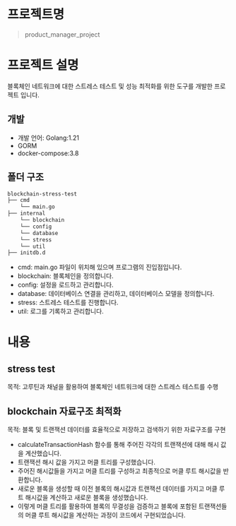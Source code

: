 # 프로젝트명 
> product_manager_project

# 프로젝트 설명
블록체인 네트워크에 대한 스트레스 테스트 및 성능 최적화를 위한 도구를 개발한 프로젝트 입니다.

## 개발
- 개발 언어: Golang:1.21
- GORM
- docker-compose:3.8

## 폴더 구조
```bash
blockchain-stress-test
├── cmd
    └── main.go
├── internal
    └── blockchain
    └── config
    └── database
    └── stress
    └── util
├── initdb.d

```
- cmd: main.go 파일이 위치해 있으며 프로그램의 진입점입니다.
- blockchain: 블록체인을 정의합니다.
- config: 설정을 로드하고 관리합니다.
- database: 데이터베이스 연결을 관리하고, 데이터베이스 모델을 정의합니다.
- stress: 스트레스 테스트를 진행합니다.
- util: 로그를 기록하고 관리합니다.

# 내용
## stress test
목적: 고루틴과 채널을 활용하여 블록체인 네트워크에 대한 스트레스 테스트를 수행

## blockchain 자료구조 최적화
목적: 블록 및 트랜잭션 데이터를 효율적으로 저장하고 검색하기 위한 자료구조를 구현
- calculateTransactionHash 함수를 통해 주어진 각각의 트랜잭션에 대해 해시 값을 계산했습니다.
- 트랜잭션 해시 값을 가지고 머클 트리를 구성했습니다.
- 주어진 해시값들을 가지고 머클 트리를 구성하고 최종적으로 머클 루트 해시값을 반환합니다.
- 새로운 블록을 생성할 때 이전 블록의 해시값과 트랜잭션 데이터를 가지고 머클 루트 해시값을 계산하고 새로운 블록을 생성했습니다.
- 이렇게 머클 트리를 활용하여 블록의 무결성을 검증하고 블록에 포함된 트랜잭션들의 머클 루트 해시값을 계산하는 과정이 코드에서 구현되었습니다.
